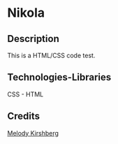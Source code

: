 # Nikola

## Description
This is a HTML/CSS code test. 

## Technologies-Libraries
CSS - HTML

## Credits
[Melody Kirshberg](https://github.com/verlitas)  
